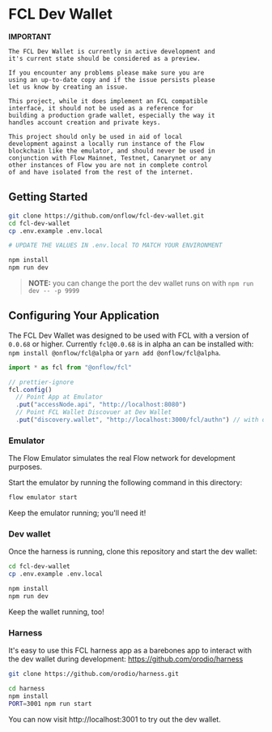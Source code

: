 # FCL Dev Wallet

**IMPORTANT**

```
The FCL Dev Wallet is currently in active development and
it's current state should be considered as a preview.

If you encounter any problems please make sure you are
using an up-to-date copy and if the issue persists please
let us know by creating an issue.

This project, while it does implement an FCL compatible
interface, it should not be used as a reference for
building a production grade wallet, especially the way it
handles account creation and private keys.

This project should only be used in aid of local
development against a locally run instance of the Flow
blockchain like the emulator, and should never be used in
conjunction with Flow Mainnet, Testnet, Canarynet or any
other instances of Flow you are not in complete control
of and have isolated from the rest of the internet.
```

## Getting Started

```bash
git clone https://github.com/onflow/fcl-dev-wallet.git
cd fcl-dev-wallet
cp .env.example .env.local

# UPDATE THE VALUES IN .env.local TO MATCH YOUR ENVIRONMENT

npm install
npm run dev
```

> **NOTE:** you can change the port the dev wallet runs on with `npm run dev -- -p 9999`

## Configuring Your Application

The FCL Dev Wallet was designed to be used with FCL with a version of `0.0.68` or higher.
Currently `fcl@0.0.68` is in alpha an can be installed with: `npm install @onflow/fcl@alpha` or `yarn add @onflow/fcl@alpha`.

```javascript
import * as fcl from "@onflow/fcl"

// prettier-ignore
fcl.config()
  // Point App at Emulator
  .put("accessNode.api", "http://localhost:8080")
  // Point FCL Wallet Discovuer at Dev Wallet
  .put("discovery.wallet", "http://localhost:3000/fcl/authn") // with default port configuration
```

### Emulator

The Flow Emulator simulates the real Flow network
for development purposes. 

Start the emulator by running the following command in this directory:

```sh
flow emulator start
```

Keep the emulator running; you'll need it!


### Dev wallet

Once the harness is running, 
clone this repository and start the dev wallet:

```sh
cd fcl-dev-wallet
cp .env.example .env.local

npm install
npm run dev
```

Keep the wallet running, too!

### Harness

It's easy to use this FCL harness app as a barebones 
app to interact with the dev wallet during development: 
https://github.com/orodio/harness

```sh
git clone https://github.com/orodio/harness.git

cd harness
npm install
PORT=3001 npm run start
```

You can now visit http://localhost:3001 to try out the dev wallet.